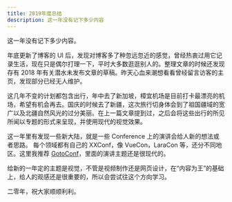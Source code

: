 ```yaml
---
title: 2019年度总结
description: 这一年没有记下多少内容
---
```


这一年没有记下多少内容。

年底更新了博客的 UI 后，发现对博客多了种忽远忽近的感觉，曾经热衷过用它记录生活，现在只是偶尔打理一下，平时大多数逛逛别人的。整理文章的时候还发现存有 2018 年有关潜水未发布文章的草稿。昨天心血来潮想看看曾经留言访客的主页，发现部分已经无人维护。

这几年不变的计划都包含出行，年中去了新加坡，樟宜机场是目前打卡最漂亮的机场，希望有机会再去。国庆的时候去了新疆，这次旅行切身体会到了祖国疆域的宽广以及北疆自然风光的过分美丽。在上一篇文章提到过，之后会将这些出行的所见所闻以专题的形式来呈现，并使用现代的视觉效果。

这一年里有发现一些新大陆，就是一些 Conference 上的演讲会给人新的想法或者思路。 每个领域都有自己的 XXConf，像 VueCon，LaraCon 等，还分不同地区。这里我推荐 <a href="https://www.youtube.com/user/GotoConferences" target="_blank">GotoConf</a>，里面的演讲主题还是很现代的。

给新的一年定的主题是视觉，不管是视频制作还是网页设计，在“内容为王”的基础上，给人的观感还是很重要的，所以会尝试往这个方向学习。

二零年，祝大家顺顺利利。
